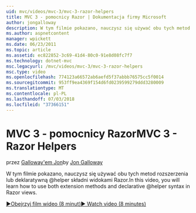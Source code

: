 ```yaml
---
uid: mvc/videos/mvc-3/mvc-3-razor-helpers
title: MVC 3 - pomocnicy Razor | Dokumentacja firmy Microsoft
author: jongalloway
description: W tym filmie pokazano, nauczysz się używać obu tych metod rozszerzenia lub deklaratywną @helper składni widokami Razor.
ms.author: aspnetcontent
manager: wpickett
ms.date: 06/23/2011
ms.topic: article
ms.assetid: ec822852-3c69-41d4-80c0-91e8d08fc7f7
ms.technology: dotnet-mvc
msc.legacyurl: /mvc/videos/mvc-3/mvc-3-razor-helpers
msc.type: video
ms.openlocfilehash: 774123a66572ab6aefd5f37abbb76575cc5f0014
ms.sourcegitcommit: 953ff9ea4369f154d6fd0239599279ddd3280009
ms.translationtype: MT
ms.contentlocale: pl-PL
ms.lasthandoff: 07/03/2018
ms.locfileid: "37366151"
---
```

<a name="mvc-3---razor-helpers"></a><span data-ttu-id="7e544-103">MVC 3 - pomocnicy Razor</span><span class="sxs-lookup"><span data-stu-id="7e544-103">MVC 3 - Razor Helpers</span></span>
====================
<span data-ttu-id="7e544-104">przez [Galloway'em Jon](https://github.com/jongalloway)</span><span class="sxs-lookup"><span data-stu-id="7e544-104">by [Jon Galloway](https://github.com/jongalloway)</span></span>

<span data-ttu-id="7e544-105">W tym filmie pokazano, nauczysz się używać obu tych metod rozszerzenia lub deklaratywną @helper składni widokami Razor.</span><span class="sxs-lookup"><span data-stu-id="7e544-105">In this video, you will learn how to use both extension methods and declarative @helper syntax in Razor views.</span></span>

[<span data-ttu-id="7e544-106">&#9654;Obejrzyj film wideo (8 minut)</span><span class="sxs-lookup"><span data-stu-id="7e544-106">&#9654; Watch video (8 minutes)</span></span>](https://channel9.msdn.com/Blogs/ASP-NET-Site-Videos/mvc-3-razor-helpers)
